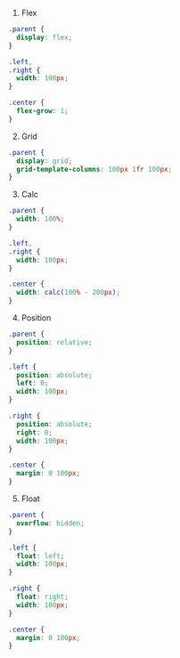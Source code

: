 1. Flex

```css
.parent {
  display: flex;
}

.left,
.right {
  width: 100px;
}

.center {
  flex-grow: 1;
}
```

2. Grid

```css
.parent {
  display: grid;
  grid-template-columns: 100px 1fr 100px;
}
```

3. Calc

```css
.parent {
  width: 100%;
}

.left,
.right {
  width: 100px;
}

.center {
  width: calc(100% - 200px);
}
```

4. Position

```css
.parent {
  position: relative;
}

.left {
  position: absolute;
  left: 0;
  width: 100px;
}

.right {
  position: absolute;
  right: 0;
  width: 100px;
}

.center {
  margin: 0 100px;
}
```

5. Float

```css
.parent {
  overflow: hidden;
}

.left {
  float: left;
  width: 100px;
}

.right {
  float: right;
  width: 100px;
}

.center {
  margin: 0 100px;
}
```